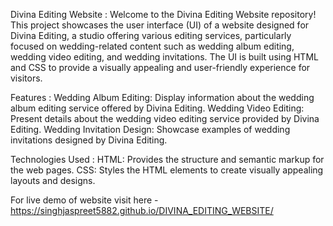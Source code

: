Divina Editing Website : Welcome to the Divina Editing Website repository! This project showcases the user interface (UI) of a website designed for Divina Editing, a studio offering various editing services, particularly focused on wedding-related content such as wedding album editing, wedding video editing, and wedding invitations. The UI is built using HTML and CSS to provide a visually appealing and user-friendly experience for visitors.

Features : Wedding Album Editing: Display information about the wedding album editing service offered by Divina Editing. Wedding Video Editing: Present details about the wedding video editing service provided by Divina Editing. Wedding Invitation Design: Showcase examples of wedding invitations designed by Divina Editing.

Technologies Used : HTML: Provides the structure and semantic markup for the web pages. CSS: Styles the HTML elements to create visually appealing layouts and designs.

For live demo of website visit here - https://singhjaspreet5882.github.io/DIVINA_EDITING_WEBSITE/
